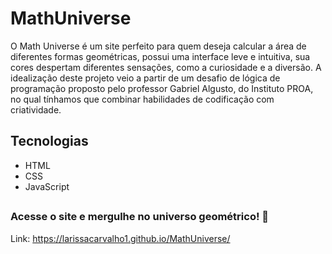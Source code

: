 # MathUniverse

O Math Universe é um site perfeito para quem deseja calcular a área de diferentes formas geométricas, possui uma interface leve e intuitiva, sua cores despertam diferentes sensações, como a curiosidade e a diversão. A idealização deste projeto veio a partir de um desafio de lógica de programação proposto pelo professor Gabriel Algusto, do Instituto PROA, no qual tínhamos que combinar habilidades de codificação com criatividade.

## Tecnologias
<ul>
<li>HTML</li>
<li>CSS</li>
<li>JavaScript</li>
</ul>

## 
### Acesse o site e mergulhe no universo geométrico! 🤩
Link: https://larissacarvalho1.github.io/MathUniverse/

